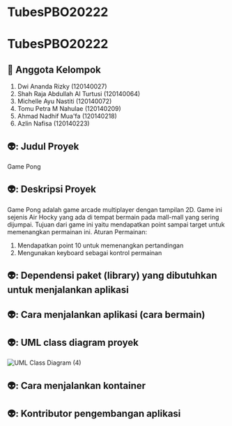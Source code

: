 # TubesPBO20222

# TubesPBO20222

## 🔖 Anggota Kelompok
1. Dwi Ananda Rizky (120140027)
2. Shah Raja Abdullah Al Turtusi (120140064)
3. Michelle Ayu Nastiti (120140072)
4. Tomu Petra M Nahulae (120140209)
5. Ahmad Nadhif Mua'fa (120140218)
6. Azlin Nafisa (120140223)

## 👽: Judul Proyek
Game Pong

## 👽: Deskripsi Proyek
Game Pong adalah game arcade multiplayer dengan tampilan 2D. Game ini sejenis Air Hocky yang ada di tempat bermain pada mall-mall yang sering dijumpai. Tujuan dari game ini yaitu mendapatkan point sampai target untuk memenangkan permainan ini.
Aturan Permainan:
1. Mendapatkan point 10 untuk memenangkan pertandingan
2. Mengunakan keyboard sebagai kontrol permainan

## 👽: Dependensi paket (library) yang dibutuhkan untuk menjalankan aplikasi


## 👽: Cara menjalankan aplikasi (cara bermain)

## 👽: UML class diagram proyek
![UML Class Diagram (4)](https://user-images.githubusercontent.com/77344442/170223193-b10cf73f-9bbf-447d-9ff9-4483f58d6b69.png)


## 👽: Cara menjalankan kontainer
## 👽: Kontributor pengembangan aplikasi
